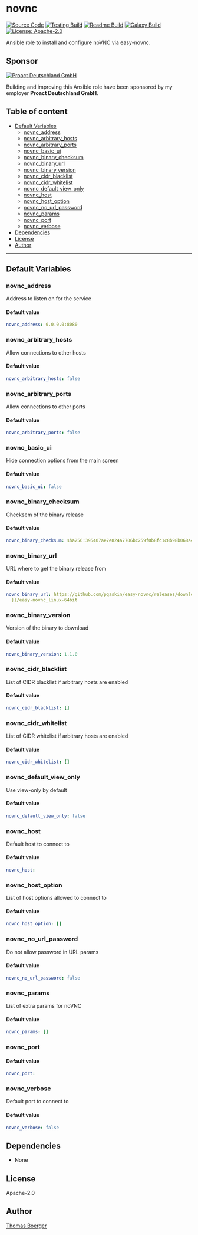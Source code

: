 # novnc

[![Source Code](https://img.shields.io/badge/github-source%20code-blue?logo=github&logoColor=white)](https://github.com/rolehippie/novnc) [![Testing Build](https://github.com/rolehippie/novnc/workflows/testing/badge.svg)](https://github.com/rolehippie/novnc/actions?query=workflow%3Atesting) [![Readme Build](https://github.com/rolehippie/novnc/workflows/readme/badge.svg)](https://github.com/rolehippie/novnc/actions?query=workflow%3Areadme) [![Galaxy Build](https://github.com/rolehippie/novnc/workflows/galaxy/badge.svg)](https://github.com/rolehippie/novnc/actions?query=workflow%3Agalaxy) [![License: Apache-2.0](https://img.shields.io/github/license/rolehippie/novnc)](https://github.com/rolehippie/novnc/blob/master/LICENSE) 

Ansible role to install and configure noVNC via easy-novnc. 

## Sponsor 

[![Proact Deutschland GmbH](https://proact.eu/wp-content/uploads/2020/03/proact-logo.png)](https://proact.eu) 

Building and improving this Ansible role have been sponsored by my employer **Proact Deutschland GmbH**.

## Table of content

* [Default Variables](#default-variables)
  * [novnc_address](#novnc_address)
  * [novnc_arbitrary_hosts](#novnc_arbitrary_hosts)
  * [novnc_arbitrary_ports](#novnc_arbitrary_ports)
  * [novnc_basic_ui](#novnc_basic_ui)
  * [novnc_binary_checksum](#novnc_binary_checksum)
  * [novnc_binary_url](#novnc_binary_url)
  * [novnc_binary_version](#novnc_binary_version)
  * [novnc_cidr_blacklist](#novnc_cidr_blacklist)
  * [novnc_cidr_whitelist](#novnc_cidr_whitelist)
  * [novnc_default_view_only](#novnc_default_view_only)
  * [novnc_host](#novnc_host)
  * [novnc_host_option](#novnc_host_option)
  * [novnc_no_url_password](#novnc_no_url_password)
  * [novnc_params](#novnc_params)
  * [novnc_port](#novnc_port)
  * [novnc_verbose](#novnc_verbose)
* [Dependencies](#dependencies)
* [License](#license)
* [Author](#author)

---

## Default Variables

### novnc_address

Address to listen on for the service

#### Default value

```YAML
novnc_address: 0.0.0.0:8080
```

### novnc_arbitrary_hosts

Allow connections to other hosts

#### Default value

```YAML
novnc_arbitrary_hosts: false
```

### novnc_arbitrary_ports

Allow connections to other ports

#### Default value

```YAML
novnc_arbitrary_ports: false
```

### novnc_basic_ui

Hide connection options from the main screen

#### Default value

```YAML
novnc_basic_ui: false
```

### novnc_binary_checksum

Checksem of the binary release

#### Default value

```YAML
novnc_binary_checksum: sha256:395407ae7e824a7706bc259f0b8fc1c8b98b068a4bb76a3139b02c8a331be5b3
```

### novnc_binary_url

URL where to get the binary release from

#### Default value

```YAML
novnc_binary_url: https://github.com/pgaskin/easy-novnc/releases/download/v{{ novnc_binary_version
  }}/easy-novnc_linux-64bit
```

### novnc_binary_version

Version of the binary to download

#### Default value

```YAML
novnc_binary_version: 1.1.0
```

### novnc_cidr_blacklist

List of CIDR blacklist if arbitrary hosts are enabled

#### Default value

```YAML
novnc_cidr_blacklist: []
```

### novnc_cidr_whitelist

List of CIDR whitelist if arbitrary hosts are enabled

#### Default value

```YAML
novnc_cidr_whitelist: []
```

### novnc_default_view_only

Use view-only by default

#### Default value

```YAML
novnc_default_view_only: false
```

### novnc_host

Default host to connect to

#### Default value

```YAML
novnc_host:
```

### novnc_host_option

List of host options allowed to connect to

#### Default value

```YAML
novnc_host_option: []
```

### novnc_no_url_password

Do not allow password in URL params

#### Default value

```YAML
novnc_no_url_password: false
```

### novnc_params

List of extra params for noVNC

#### Default value

```YAML
novnc_params: []
```

### novnc_port

#### Default value

```YAML
novnc_port:
```

### novnc_verbose

Default port to connect to

#### Default value

```YAML
novnc_verbose: false
```

## Dependencies

* None

## License

Apache-2.0

## Author

[Thomas Boerger](https://github.com/tboerger)
